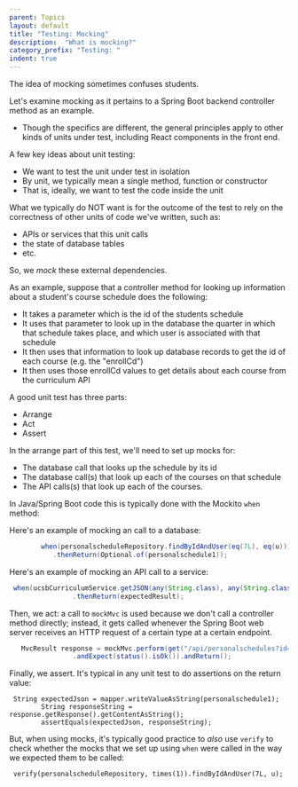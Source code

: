 ```yaml
---
parent: Topics
layout: default
title: "Testing: Mocking"
description:  "What is mocking?"
category_prefix: "Testing: "
indent: true
---
```


The idea of mocking sometimes confuses students.

Let's examine mocking as it pertains to a Spring Boot backend controller method as an example.  
* Though the specifics are different, the general principles apply to other kinds of units under test, including React components in the front end.

A few key ideas about unit testing:
* We want to test the unit under test in isolation
* By unit, we typically mean a single method, function or constructor
* That is, ideally, we want to test the code inside the unit


What we typically do NOT want is for the outcome of the test to rely on the correctness of other units of code we've written, such as:
* APIs or services that this unit calls
* the state of database tables
* etc.

So, we _mock_ these external dependencies.

As an example, suppose that a controller method for looking up information about a student's course schedule does the following:
* It takes a parameter which is the id of the students schedule
* It uses that parameter to look up in the database the quarter in which that schedule takes place, and which user is associated with that schedule
* It then uses that information to look up database records to get the id of each course (e.g. the "enrollCd")
* It then uses those enrollCd values to get details about each course from the curriculum API

A good unit test has three parts:
* Arrange
* Act
* Assert


In the arrange part of this test, we'll need to set up mocks for:
* The database call that looks up the schedule by its id
* The database call(s) that look up each of the courses on that schedule
* The API calls(s) that look up each of the courses.

In Java/Spring Boot code this is typically done with the Mockito `when` method:


Here's an example of mocking an call to a database:

```java
        when(personalscheduleRepository.findByIdAndUser(eq(7L), eq(u)))
           .thenReturn(Optional.of(personalschedule1));
```

Here's an example of mocking an API call to a service:

```java
 when(ucsbCurriculumService.getJSON(any(String.class), any(String.class), any(String.class)))
                .thenReturn(expectedResult);
```

Then, we act: a call to `mockMvc` is used because we don't call a controller method directly; instead, it gets called
whenever the Spring Boot web server receives an HTTP request of a certain type at a certain endpoint.

```java
   MvcResult response = mockMvc.perform(get("/api/personalschedules?id=7"))
                .andExpect(status().isOk()).andReturn();

```

Finally, we assert.  It's typical in any unit test to do assertions on the return value:

```
 String expectedJson = mapper.writeValueAsString(personalschedule1);
        String responseString = response.getResponse().getContentAsString();
        assertEquals(expectedJson, responseString);
```

But, when using mocks, it's typically good practice to _also_ use `verify` to check whether the mocks that we set up using `when` were called in the way 
we expected them to be called:

```
 verify(personalscheduleRepository, times(1)).findByIdAndUser(7L, u);
```

